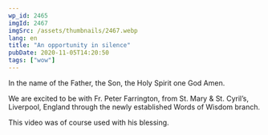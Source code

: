 ```yaml
---
wp_id: 2465
imgId: 2467
imgSrc: /assets/thumbnails/2467.webp
lang: en
title: "An opportunity in silence"
pubDate: 2020-11-05T14:20:50
tags: ["wow"]
---
```


<!-- page: 6 -->

<p>In the name of the Father, the Son, the Holy Spirit one God Amen.</p>
<p>We are excited to be with Fr. Peter Farrington, from St. Mary &amp; St. Cyril&#8217;s, Liverpool, England through the newly established Words of Wisdom branch.</p>
<p>This video was of course used with his blessing.</p>
<p>&nbsp;</p>
